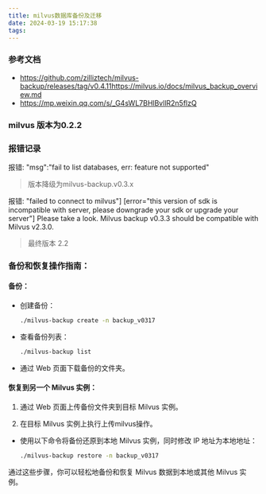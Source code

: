 ```yaml
---
title: milvus数据库备份及迁移
date: 2024-03-19 15:17:38
tags:
---
```



### 参考文档

- https://github.com/zilliztech/milvus-backup/releases/tag/v0.4.11https://milvus.io/docs/milvus_backup_overview.md
- https://mp.weixin.qq.com/s/_G4sWL7BHlBvllR2n5flzQ

### milvus 版本为0.2.2

### 报错记录

报错: "msg":"fail to list databases, err: feature not supported"

> 版本降级为milvus-backup.v0.3.x

报错: "failed to connect to milvus"] [error="this version of sdk is incompatible with server, please downgrade your sdk or upgrade your server"] 
Please take a look. Milvus backup v0.3.3 should be compatible with Milvus v2.3.0.

> 最终版本 2.2


### 备份和恢复操作指南：

#### 备份：

- 创建备份：
  
  ```bash
  ./milvus-backup create -n backup_v0317
  ```

- 查看备份列表：
  
  ```bash
  ./milvus-backup list
  ```

- 通过 Web 页面下载备份的文件夹。

#### 恢复到另一个 Milvus 实例：

1. 通过 Web 页面上传备份文件夹到目标 Milvus 实例。

2. 在目标 Milvus 实例上执行上传milvus操作。

- 使用以下命令将备份还原到本地 Milvus 实例，同时修改 IP 地址为本地地址：

  ```bash
  ./milvus-backup restore -n backup_v0317
  ```

通过这些步骤，你可以轻松地备份和恢复 Milvus 数据到本地或其他 Milvus 实例。